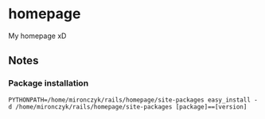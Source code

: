 homepage
========

My homepage xD

Notes
-----

### Package installation

```
PYTHONPATH=/home/mironczyk/rails/homepage/site-packages easy_install -d /home/mironczyk/rails/homepage/site-packages [package]==[version]
```
